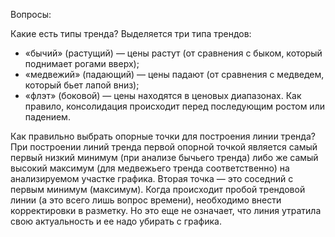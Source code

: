 Вопросы:

Какие есть типы тренда?
Выделяется три типа трендов:
- «бычий» (растущий) — цены растут (от сравнения с быком, который поднимает рогами вверх);
- «медвежий» (падающий) — цены падают (от сравнения с медведем, который бьет лапой вниз);
- «флэт» (боковой) — цены находятся в ценовых диапазонах. Как правило, консолидация происходит перед последующим ростом или падением.

Как правильно выбрать опорные точки для построения линии тренда?
При построении линий тренда первой опорной точкой является самый первый низкий минимум (при анализе бычьего тренда) либо же самый высокий максимум (для медвежьего тренда соответственно) на анализируемом участке графика. Вторая точка — это соседний с первым минимум (максимум). Когда происходит пробой трендовой линии (а это всего лишь вопрос времени), необходимо внести корректировки в разметку. Но это еще не означает, что линия утратила свою актуальность и ее надо убирать с графика.
